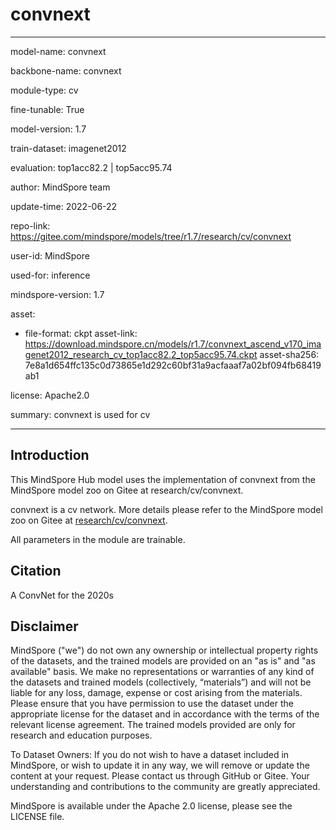 # convnext

---

model-name: convnext

backbone-name: convnext

module-type: cv

fine-tunable: True

model-version: 1.7

train-dataset: imagenet2012

evaluation: top1acc82.2 | top5acc95.74

author: MindSpore team

update-time: 2022-06-22

repo-link: <https://gitee.com/mindspore/models/tree/r1.7/research/cv/convnext>

user-id: MindSpore

used-for: inference

mindspore-version: 1.7

asset:

-
    file-format: ckpt
    asset-link: <https://download.mindspore.cn/models/r1.7/convnext_ascend_v170_imagenet2012_research_cv_top1acc82.2_top5acc95.74.ckpt>
    asset-sha256: 7e8a1d654ffc135c0d73865e1d292c60bf31a9acfaaaf7a02bf094fb68419ab1

license: Apache2.0

summary: convnext is used for cv

---

## Introduction

This MindSpore Hub model uses the implementation of convnext from the MindSpore model zoo on Gitee at research/cv/convnext.

convnext is a cv network. More details please refer to the MindSpore model zoo on Gitee at [research/cv/convnext](https://gitee.com/mindspore/models/blob/r1.7/research/cv/convnext/README_CN.md).

All parameters in the module are trainable.

## Citation

A ConvNet for the 2020s

## Disclaimer

MindSpore ("we") do not own any ownership or intellectual property rights of the datasets, and the trained models are provided on an "as is" and "as available" basis. We make no representations or warranties of any kind of the datasets and trained models (collectively, “materials”) and will not be liable for any loss, damage, expense or cost arising from the materials. Please ensure that you have permission to use the dataset under the appropriate license for the dataset and in accordance with the terms of the relevant license agreement. The trained models provided are only for research and education purposes.

To Dataset Owners: If you do not wish to have a dataset included in MindSpore, or wish to update it in any way, we will remove or update the content at your request. Please contact us through GitHub or Gitee. Your understanding and contributions to the community are greatly appreciated.

MindSpore is available under the Apache 2.0 license, please see the LICENSE file.
